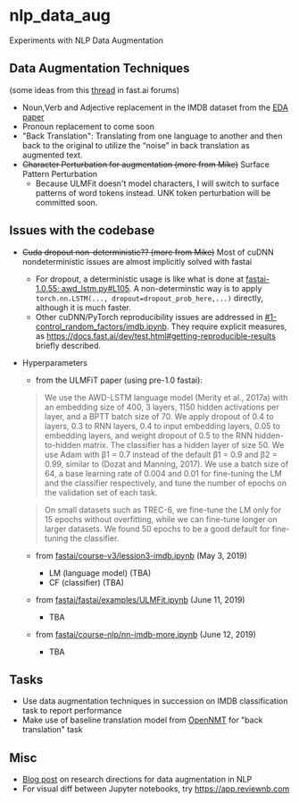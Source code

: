 # nlp_data_aug
Experiments with NLP Data Augmentation

## Data Augmentation Techniques
(some ideas from this [thread](https://forums.fast.ai/t/nlp-data-augmentation-experiments/39902) in fast.ai forums)
- Noun,Verb and Adjective replacement in the IMDB dataset from the [EDA paper](https://arxiv.org/abs/1901.11196)
- Pronoun replacement to come soon
- "Back Translation": Translating from one language to another and then back to the original to utilize the “noise” in back translation as augmented text.
- ~~Character Perturbation for augmentation (more from Mike)~~ Surface Pattern Perturbation
  * Because ULMFit doesn't model characters, I will switch to surface patterns of word tokens instead. UNK token perturbation will be committed soon.

## Issues with the codebase
- ~~Cuda dropout non-deterministic?? (more from Mike)~~ Most of cuDNN nondeterministic issues are almost implicitly solved with fastai
  * For dropout, a deterministic usage is like what is done at [fastai-1.0.55: awd_lstm.py#L105](https://github.com/fastai/fastai/blob/release-1.0.55/fastai/text/models/awd_lstm.py#L105). A non-determinstic way is to apply `torch.nn.LSTM(..., dropout=dropout_prob_here,...)` directly, although it is much faster.
  * Other cuDNN/PyTorch reproducibility issues are addressed in [#1-control_random_factors/imdb.ipynb](nlp_data_aug/blob/%231-control_random_factors/imdb.ipynb). They require explicit measures, as https://docs.fast.ai/dev/test.html#getting-reproducible-results briefly described.
- Hyperparameters
  * from the ULMFiT paper (using pre-1.0 fastai):
  > We use the AWD-LSTM language model (Merity et al., 2017a) with an embedding size of 400, 3 layers, 1150 hidden activations per layer, and a BPTT batch size of 70. We apply dropout of 0.4 to layers, 0.3 to RNN layers, 0.4 to input embedding layers, 0.05 to embedding layers, and weight dropout of 0.5 to the RNN hidden-to-hidden matrix. The classifier has a hidden layer of size 50. We use Adam with β1 = 0.7 instead of the default β1 = 0.9 and β2 = 0.99, similar to (Dozat and Manning, 2017). We use a batch size of 64, a base learning rate of 0.004 and 0.01 for fine-tuning the LM and the classifier respectively, and tune the number of epochs on the validation set of each task.

  > On small datasets such as TREC-6, we fine-tune the LM only for 15 epochs without overfitting, while we can fine-tune longer on larger datasets. We found 50 epochs to be a good default for fine-tuning the classifier.

  * from [fastai/course-v3/lession3-imdb.ipynb](https://github.com/fastai/course-v3/blob/master/nbs/dl1/lesson3-imdb.ipynb) (May 3, 2019)
    * LM (language model) (TBA)
    * CF (classifier) (TBA)

  * from [fastai/fastai/examples/ULMFit.ipynb](https://github.com/fastai/fastai/blob/master/examples/ULMFit.ipynb) (June 11, 2019)
    * TBA

  * from [fastai/course-nlp/nn-imdb-more.ipynb](https://github.com/fastai/course-nlp/blob/master/nn-imdb-more.ipynb) (June 12, 2019)
    * TBA

## Tasks
- Use data augmentation techniques in succession on IMDB classification task to report performance
- Make use of baseline translation model from [OpenNMT](http://opennmt.net/Models-py/) for "back translation" task

## Misc
- [Blog post](http://blog.aylien.com/research-directions-at-aylien-in-nlp-and-transfer-learning/#taskindependentdataaugmentationfornlp) on research directions for data augmentation in NLP
- For visual diff between Jupyter notebooks, try https://app.reviewnb.com
